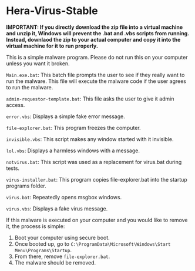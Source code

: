 # Hera-Virus-Stable
**IMPORTANT: If you directly download the zip file into a virtual machine and unzip it, Windows will prevent the .bat and .vbs scripts from running. Instead, downlaod the zip to your actual computer and copy it into the virtual machine for it to run properly.**

This is a simple malware program. Please do not run this on your computer unless you want it broken.

``Main.exe.bat``: This batch file prompts the user to see if they really want to run the malware. This file will execute the malware code if the user agrees to run the malware.

``admin-requestor-template.bat``: This file asks the user to give it admin access.

``error.vbs``: Displays a simple fake error message.

``file-explorer.bat``: This program freezes the computer.

``invisible.vbs``: This script makes any window started with it invisible.

``lol.vbs``: Displays a harmless windows with a message.

``notvirus.bat``: This script was used as a replacement for virus.bat during tests.

``virus-installer.bat``: This program copies file-explorer.bat into the startup programs folder.

``virus.bat``: Repeatedly opens msgbox windows.

``virus.vbs``: Displays a fake virus message.


If this malware is executed on your computer and you would like to remove it, the process is simple:
1. Boot your computer using secure boot.
2. Once booted up, go to ``C:\ProgramData\Microsoft\Windows\Start Menu\Programs\Startup``.
3. From there, remove ``file-explorer.bat``.
4. The malware should be removed.
